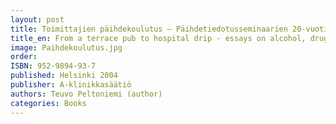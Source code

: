 ```yaml
---
layout: post
title: Toimittajien päihdekoulutus – Päihdetiedotusseminaarien 20-vuotinen taival - A-klinikkasäätiön monistesarja nro 37 (30s.)
title_en: From a terrace pub to hospital drip - essays on alcohol, drugs and other addictions 
image: Paihdekoulutus.jpg
order: 
ISBN: 952-9894-93-7
published: Helsinki 2004
publisher: A-klinikkasäätiö
authors: Teuvo Peltoniemi (author)
categories: Books
---
```

